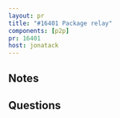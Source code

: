 ```yaml
---
layout: pr
title: "#16401 Package relay"
components: [p2p]
pr: 16401
host: jonatack
---
```


## Notes


## Questions


